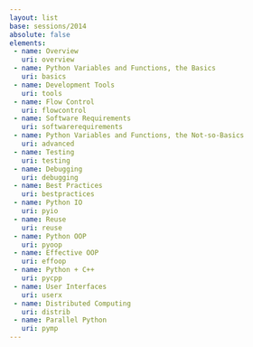 ```yaml
---
layout: list
base: sessions/2014
absolute: false
elements:
 - name: Overview
   uri: overview
 - name: Python Variables and Functions, the Basics
   uri: basics
 - name: Development Tools
   uri: tools
 - name: Flow Control
   uri: flowcontrol
 - name: Software Requirements
   uri: softwarerequirements
 - name: Python Variables and Functions, the Not-so-Basics
   uri: advanced
 - name: Testing
   uri: testing
 - name: Debugging
   uri: debugging
 - name: Best Practices
   uri: bestpractices
 - name: Python IO
   uri: pyio
 - name: Reuse
   uri: reuse
 - name: Python OOP
   uri: pyoop
 - name: Effective OOP
   uri: effoop
 - name: Python + C++
   uri: pycpp
 - name: User Interfaces
   uri: userx
 - name: Distributed Computing
   uri: distrib
 - name: Parallel Python
   uri: pymp
---
```

